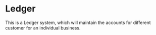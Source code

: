 # Ledger
This is a Ledger system, which will maintain the accounts for different customer for an individual business.
